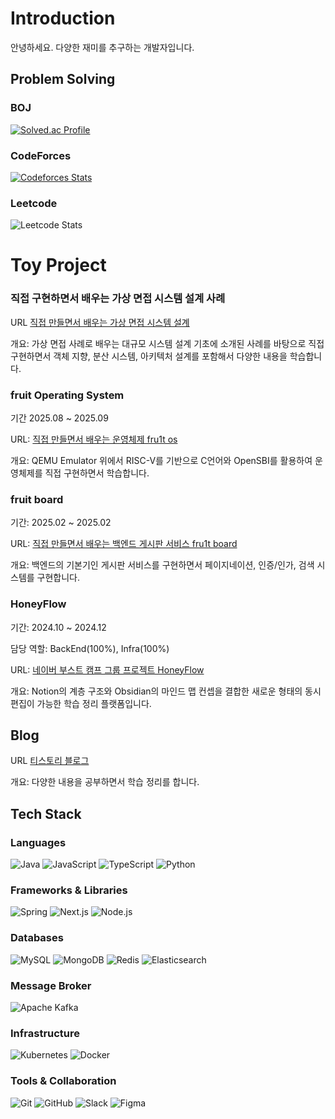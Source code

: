 # Introduction 
안녕하세요. 다양한 재미를 추구하는 개발자입니다.


## Problem Solving
### BOJ 
[![Solved.ac Profile](http://mazassumnida.wtf/api/v2/generate_badge?boj=ilovecoffee)](https://solved.ac/ilovecoffee/)

### CodeForces
[![Codeforces Stats](https://codeforces-readme-stats.vercel.app/api/card?username=fru1t)](https://codeforces.com/profile/fru1t)

### Leetcode
![Leetcode Stats](https://leetcard.jacoblin.cool/fru1t_)

# Toy Project
### 직접 구현하면서 배우는 가상 면접 시스템 설계 사례 
URL [직접 만들면서 배우는 가상 면접 시스템 설계](https://github.com/fru1tworld/system-design-interview-practice)

개요: 가상 면접 사례로 배우는 대규모 시스템 설계 기초에 소개된 사례를 바탕으로 직접 구현하면서 객체 지향, 분산 시스템, 아키텍처 설계를 포함해서 다양한 내용을 학습합니다. 

### fruit Operating System 
기간 2025.08 ~ 2025.09

URL: [직접 만들면서 배우는 운영체제 fru1t os](https://github.com/fru1tworld/fru1t-os)

개요: QEMU Emulator 위에서 RISC-V를 기반으로 C언어와 OpenSBI를 활용하여 운영체제를 직접 구현하면서 학습합니다. 

### fruit board
기간: 2025.02 ~ 2025.02

URL: [직접 만들면서 배우는 백엔드 게시판 서비스 fru1t board](https://github.com/fru1tworld/fru1tboard)

개요: 백엔드의 기본기인 게시판 서비스를 구현하면서 페이지네이션, 인증/인가, 검색 시스템를 구현합니다.

### HoneyFlow
기간: 2024.10 ~ 2024.12

담당 역할: BackEnd(100%), Infra(100%)

URL: [네이버 부스트 캠프 그룹 프로젝트 HoneyFlow](https://github.com/boostcampwm-2024/web29-honeyflow)

개요: Notion의 계층 구조와 Obsidian의 마인드 맵 컨셉을 결합한 새로운 형태의 동시 편집이 가능한 학습 정리 플랫폼입니다. 

## Blog

URL [티스토리 블로그](https://fru1tworld.tistory.com/)

개요: 다양한 내용을 공부하면서 학습 정리를 합니다. 

## Tech Stack

### Languages

![Java](https://img.shields.io/badge/Java-ED8B00?style=for-the-badge&logo=java&logoColor=white)
![JavaScript](https://img.shields.io/badge/JavaScript-F7DF1E?style=for-the-badge&logo=javascript&logoColor=black)
![TypeScript](https://img.shields.io/badge/TypeScript-007ACC?style=for-the-badge&logo=typescript&logoColor=white)
![Python](https://img.shields.io/badge/python-3776AB?style=for-the-badge&logo=python&logoColor=white)

### Frameworks & Libraries

![Spring](https://img.shields.io/badge/Spring-6DB33F?style=for-the-badge&logo=spring&logoColor=white)
![Next.js](https://img.shields.io/badge/Next.js-000000?style=for-the-badge&logo=next.js&logoColor=white)
![Node.js](https://img.shields.io/badge/Node.js-43853D?style=for-the-badge&logo=node.js&logoColor=white)


### Databases

![MySQL](https://img.shields.io/badge/MySQL-00000F?style=for-the-badge&logo=mysql&logoColor=white)
![MongoDB](https://img.shields.io/badge/MongoDB-4EA94B?style=for-the-badge&logo=mongodb&logoColor=white)
![Redis](https://img.shields.io/badge/Redis-DC382D?style=for-the-badge&logo=redis&logoColor=white)
![Elasticsearch](https://img.shields.io/badge/Elasticsearch-005571?style=for-the-badge&logo=elasticsearch&logoColor=white)

### Message Broker

![Apache Kafka](https://img.shields.io/badge/Apache_Kafka-231F20?style=for-the-badge&logo=apache-kafka&logoColor=white)

### Infrastructure

![Kubernetes](https://img.shields.io/badge/Kubernetes-326CE5?style=for-the-badge&logo=kubernetes&logoColor=white)
![Docker](https://img.shields.io/badge/Docker-2496ED?style=for-the-badge&logo=docker&logoColor=white)

### Tools & Collaboration

![Git](https://img.shields.io/badge/Git-F05032?style=for-the-badge&logo=git&logoColor=white)
![GitHub](https://img.shields.io/badge/GitHub-100000?style=for-the-badge&logo=github&logoColor=white)
![Slack](https://img.shields.io/badge/Slack-4A154B?style=for-the-badge&logo=slack&logoColor=white)
![Figma](https://img.shields.io/badge/Figma-F24E1E?style=for-the-badge&logo=figma&logoColor=white)

